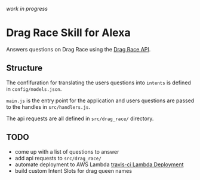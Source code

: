 _work in progress_
# Drag Race Skill for Alexa

Answers questions on Drag Race using the [Drag Race API](https://drag-race-api.readme.io/docs).

## Structure
The confifuration for translating the users questions into `intents` is defined in `config/models.json`.

`main.js` is the entry point for the application and users questions are passed to the handles in `src/handlers.js`.

The api requests are all defined in `src/drag_race/` directory.

## TODO
* come up with a list of questions to answer
* add api requests to `src/drag_race/`
* automate deployment to AWS Lambda [travis-ci Lambda Deployment](https://docs.travis-ci.com/user/deployment/lambda/)
* build custom Intent Slots for drag queen names
